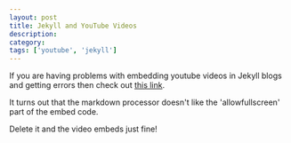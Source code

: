 ```yaml
---
layout: post
title: Jekyll and YouTube Videos
description:
category:
tags: ['youtube', 'jekyll']
---
```


If you are having problems with embedding youtube videos in Jekyll blogs and getting errors then check out [this link](http://www.whatwherewhy.me/blog/2012/01/17/youtube-iframe-code-gotcha-in-maruku/).

It turns out that the markdown processor doesn't like the 'allowfullscreen' part of the embed code.

Delete it and the video embeds just fine!